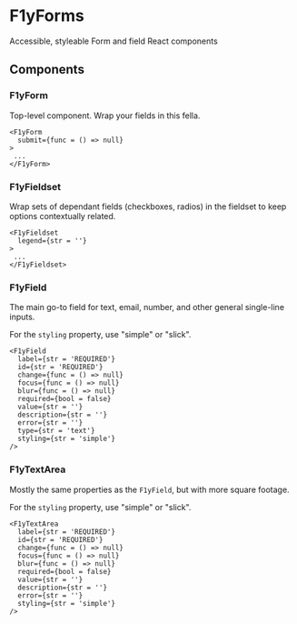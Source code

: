 # F1yForms #
Accessible, styleable Form and field React components

## Components ##


### F1yForm ###
Top-level component. Wrap your fields in this fella.

```
<F1yForm 
  submit={func = () => null}
>
 ...
</F1yForm>
```


### F1yFieldset ###
Wrap sets of dependant fields (checkboxes, radios) in the fieldset to keep options contextually related.

```
<F1yFieldset 
  legend={str = ''}
>
 ...
</F1yFieldset>
```


### F1yField ###
The main go-to field for text, email, number, and other general single-line inputs. 

For the `styling` property, use "simple" or "slick".

```
<F1yField
  label={str = 'REQUIRED'}
  id={str = 'REQUIRED'}
  change={func = () => null}
  focus={func = () => null}
  blur={func = () => null}
  required={bool = false}
  value={str = ''}
  description={str = ''}
  error={str = ''}
  type={str = 'text'}
  styling={str = 'simple'}
/>
```


### F1yTextArea ###
Mostly the same properties as the `F1yField`, but with more square footage. 

For the `styling` property, use "simple" or "slick".

```
<F1yTextArea
  label={str = 'REQUIRED'}
  id={str = 'REQUIRED'}
  change={func = () => null}
  focus={func = () => null}
  blur={func = () => null}
  required={bool = false}
  value={str = ''}
  description={str = ''}
  error={str = ''}
  styling={str = 'simple'}
/>
```
